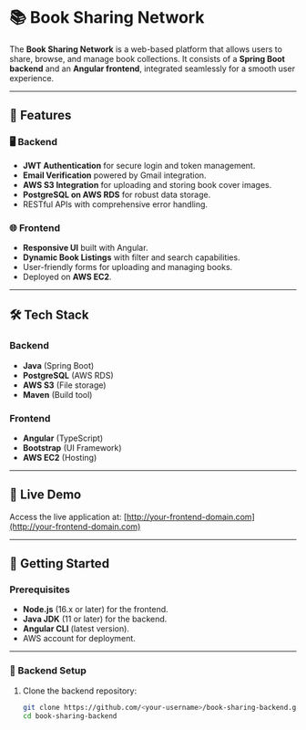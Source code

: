 # 📚 Book Sharing Network

The **Book Sharing Network** is a web-based platform that allows users to share, browse, and manage book collections. It consists of a **Spring Boot backend** and an **Angular frontend**, integrated seamlessly for a smooth user experience.

---

## 🌟 Features

### 🖥️ Backend

- **JWT Authentication** for secure login and token management.
- **Email Verification** powered by Gmail integration.
- **AWS S3 Integration** for uploading and storing book cover images.
- **PostgreSQL on AWS RDS** for robust data storage.
- RESTful APIs with comprehensive error handling.

### 🌐 Frontend

- **Responsive UI** built with Angular.
- **Dynamic Book Listings** with filter and search capabilities.
- User-friendly forms for uploading and managing books.
- Deployed on **AWS EC2**.

---

## 🛠️ Tech Stack

### Backend

- **Java** (Spring Boot)
- **PostgreSQL** (AWS RDS)
- **AWS S3** (File storage)
- **Maven** (Build tool)

### Frontend

- **Angular** (TypeScript)
- **Bootstrap** (UI Framework)
- **AWS EC2** (Hosting)

---

## 🚀 Live Demo

Access the live application at:
[http://your-frontend-domain.com](http://your-frontend-domain.com)

---

## 🚀 Getting Started

### Prerequisites

- **Node.js** (16.x or later) for the frontend.
- **Java JDK** (11 or later) for the backend.
- **Angular CLI** (latest version).
- AWS account for deployment.

---

### 🔧 Backend Setup

1. Clone the backend repository:
   ```bash
   git clone https://github.com/<your-username>/book-sharing-backend.git
   cd book-sharing-backend
   ```

